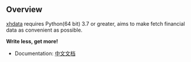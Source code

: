 ## Overview

[xhdata](https://github.com/) requires Python(64 bit) 3.7 or greater, aims to make fetch financial data as convenient as possible.

**Write less, get more!**

- Documentation: [中文文档](https://akshare.readthedocs.io/zh_CN/latest/)


